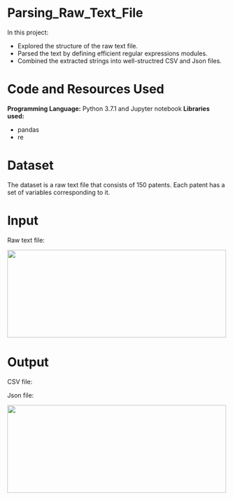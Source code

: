 # Parsing_Raw_Text_File

In this project:
- Explored the structure of the raw text file. 
- Parsed the text by defining efficient regular expressions modules.
- Combined the extracted strings into well-structred CSV and Json files. 

# Code and Resources Used

**Programming Language:** Python 3.7.1 and Jupyter notebook
**Libraries used:**
- pandas
- re

# Dataset
The dataset is a raw text file that consists of 150 patents. Each patent has a set of variables corresponding to it. 

# Input 

Raw text file:

<a href="url"><img src="https://user-images.githubusercontent.com/67848891/101594728-48e4ad80-3a46-11eb-92a4-de05e6862b0c.png" height="200" width="500" ></a>



# Output

CSV file: 



Json file:

<a href="url"><img src="https://user-images.githubusercontent.com/67848891/101594716-441ff980-3a46-11eb-941a-e26a1d8a01de.png" height="200" width="500" ></a>



